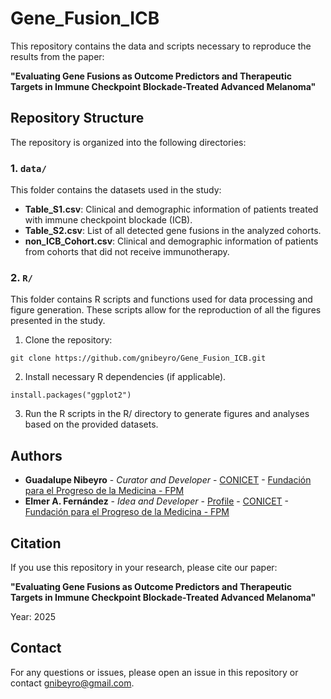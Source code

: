 # Gene_Fusion_ICB

This repository contains the data and scripts necessary to reproduce the results from the paper:

**"Evaluating Gene Fusions as Outcome Predictors and Therapeutic Targets in Immune Checkpoint Blockade-Treated Advanced Melanoma"**

## Repository Structure

The repository is organized into the following directories:

### 1. `data/`
This folder contains the datasets used in the study:
- **Table_S1.csv**: Clinical and demographic information of patients treated with immune checkpoint blockade (ICB).
- **Table_S2.csv**: List of all detected gene fusions in the analyzed cohorts.
- **non_ICB_Cohort.csv**: Clinical and demographic information of patients from cohorts that did not receive immunotherapy.

### 2. `R/`
This folder contains R scripts and functions used for data processing and figure generation. These scripts allow for the reproduction of all the figures presented in the study.

1. Clone the repository:

```
git clone https://github.com/gnibeyro/Gene_Fusion_ICB.git

```
2. Install necessary R dependencies (if applicable).

```
install.packages("ggplot2")

```

3. Run the R scripts in the R/ directory to generate figures and analyses based on the provided datasets.

## Authors

- **Guadalupe Nibeyro** - *Curator and Developer* - [CONICET](http://www.conicet.gov.ar) - [Fundación para el Progreso de la Medicina - FPM](https://fpmlab.org.ar/) 
- **Elmer A. Fernández** - *Idea and Developer* - [Profile](https://www.researchgate.net/profile/Elmer_Fernandez) - [CONICET](http://www.conicet.gov.ar) - [Fundación para el Progreso de la Medicina - FPM](https://fpmlab.org.ar/) 

## Citation

If you use this repository in your research, please cite our paper:

**"Evaluating Gene Fusions as Outcome Predictors and Therapeutic Targets in Immune Checkpoint Blockade-Treated Advanced Melanoma"**

Year: 2025

## Contact
For any questions or issues, please open an issue in this repository or contact gnibeyro@gmail.com.


